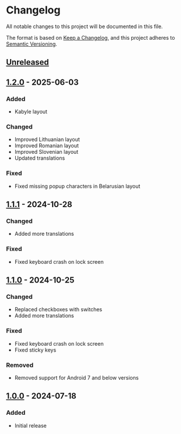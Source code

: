 # Changelog

All notable changes to this project will be documented in this file.

The format is based on [Keep a Changelog](https://keepachangelog.com/en/1.1.0/),
and this project adheres to [Semantic Versioning](https://semver.org/spec/v2.0.0.html).

## [Unreleased]

## [1.2.0] - 2025-06-03

### Added

- Kabyle layout

### Changed

- Improved Lithuanian layout
- Improved Romanian layout
- Improved Slovenian layout
- Updated translations

### Fixed

- Fixed missing popup characters in Belarusian layout

## [1.1.1] - 2024-10-28

### Changed

- Added more translations

### Fixed

- Fixed keyboard crash on lock screen

## [1.1.0] - 2024-10-25

### Changed

- Replaced checkboxes with switches
- Added more translations

### Fixed

- Fixed keyboard crash on lock screen
- Fixed sticky keys

### Removed

- Removed support for Android 7 and below versions

## [1.0.0] - 2024-07-18

### Added

- Initial release

[Unreleased]: https://github.com/FossifyOrg/Keyboard/compare/1.2.0...HEAD
[1.2.0]: https://github.com/FossifyOrg/Keyboard/compare/1.1.1...1.2.0
[1.1.1]: https://github.com/FossifyOrg/Keyboard/compare/1.1.0...1.1.1
[1.1.0]: https://github.com/FossifyOrg/Keyboard/compare/1.0.0...1.1.0
[1.0.0]: https://github.com/FossifyOrg/Keyboard/releases/tag/1.0.0
